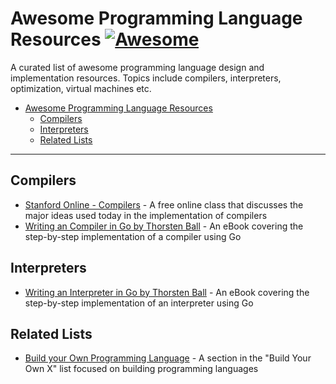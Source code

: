 # Awesome Programming Language Resources [![Awesome](https://awesome.re/badge.svg)](https://awesome.re)
A curated list of awesome programming language design and implementation resources. Topics include compilers, interpreters, optimization, virtual machines etc.

- [Awesome Programming Language Resources](#awesome-pl-resources)
  - [Compilers](#compilers)
  - [Interpreters](#interpreters)
  - [Related Lists](#related-lists)

---

## Compilers
- [Stanford Online - Compilers](https://online.stanford.edu/courses/soe-ycscs1-compilers) - A free online class that discusses the major ideas used today in the implementation of compilers
- [Writing an Compiler in Go by Thorsten Ball](https://compilerbook.com/) - An eBook covering the step-by-step implementation of a compiler using Go

## Interpreters
- [Writing an Interpreter in Go by Thorsten Ball](https://interpreterbook.com/) - An eBook covering the step-by-step implementation of an interpreter using Go

## Related Lists
- [Build your Own Programming Language](https://github.com/codecrafters-io/build-your-own-x#build-your-own-programming-language) - A section in the "Build Your Own X" list focused on building programming languages
